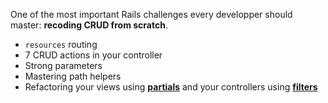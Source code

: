 One of the most important Rails challenges every developper should master: **recoding CRUD from scratch**.

- `resources` routing
- 7 CRUD actions in your controller
- Strong parameters
- Mastering path helpers
- Refactoring your views using [**partials**](http://guides.rubyonrails.org/layouts_and_rendering.html#using-partials) and your controllers using [**filters**](http://guides.rubyonrails.org/action_controller_overview.html#filters)
